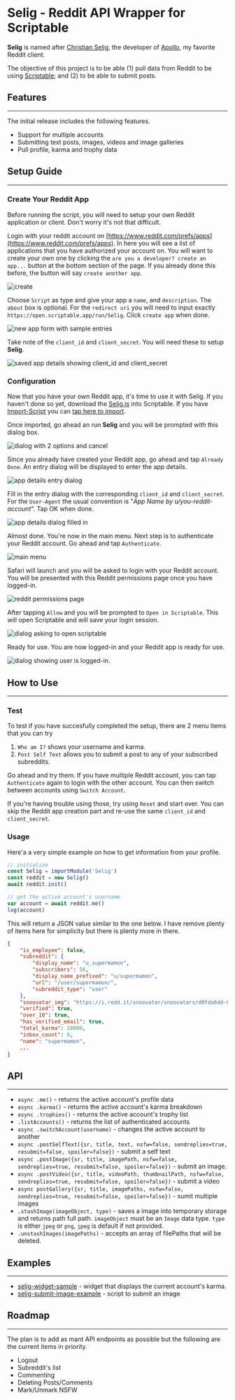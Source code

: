 # Selig - Reddit API Wrapper for Scriptable

**Selig** is named after [Christian Selig](https://twitter.com/ChristianSelig), the developer of [Apollo](https://apolloapp.io), my favorite Reddit client.

The objective of this project is to be able (1) pull data from Reddit to be using [Scriptable](https://scriptable.app); and (2) to be able to submit posts. 

## Features
---
The initial release includes the following features.

* Support for multiple accounts
* Submitting text posts, images, videos and image galleries
* Pull profile, karma and trophy data

## Setup Guide
---

### **Create Your Reddit App**

Before running the script, you will need to setup your own Reddit application or client. Don't worry it's not that difficult. 

Login with your reddit account on [https://www.reddit.com/prefs/apps](https://www.reddit.com/prefs/apps). In here you will see a list of applications that you have authorized your account on. You will want to create your own one by clicking the `are you a developer? create an app...` button at the bottom section of the page. If you already done this before, the button will say `create another app`.

![create](docs/img/02-create-app.png)

Choose `Script` as type and give your app a `name`, and `description`. The `about` box is optional. For the `redirect uri` you will need to input exactly `https://open.scriptable.app/run/Selig`. Click `create app` when done.

![new app form with sample entries](docs/img/03-new-app.png)

Take note of the `client_id` and `client_secret`. You will need these to setup **Selig**.

![saved app details showing client_id and client_secret](docs/img/04-app-keys.png)

### **Configuration**

Now that you have your own Reddit app, it's time to use it with Selig. If you haven't done so yet, download the [Selig.js](Selig.js) into Scriptable. If you have [Import-Script](https://github.com/supermamon/scriptable-scripts/tree/master/Import-Script) you can [tap here to import](https://open.scriptable.app/run/Import-Script?url=https://github.com/supermamon/scriptable-selig/Selig.js).


Once imported, go ahead an run **Selig** and you will be prompted with this dialog box.

![dialog with 2 options and cancel](docs/img/05-first-run.png)

Since you already have created your Reddit app, go ahead and tap `Already Done`. An entry dialog will be displayed to enter the app details.

![app details entry dialog](docs/img/06-client-details-entry.png)

Fill in the entry dialog with the corresponding `client_id` and `client_secret`. For the `User-Agent` the usual convention is "*App Name by u/you-reddit-account*". Tap OK when done.

![app details dialog filled in](docs/img/07-client-details-filled.png)

Almost done. You're now in the main menu. Next step is to authenticate your Reddit account. Go ahead and tap `Authenticate`.

![main menu](docs/img/08-menu.png)

Safari will launch and you will be asked to login with your Reddit account. You will be presented with this Reddit permissions page once you have logged-in.

![reddit permissions page](docs/img/09-allow.png)

After tapping `Allow` and you will be prompted to `Open in Scriptable`. This will open Scriptable and will save your login session.

![dialog asking to open scriptable](docs/img/10-redirect.png)

Ready for use. You are now logged-in and your Reddit app is ready for use. 

![dialog showing user is logged-in](docs/img/11-ready.png).


## How to Use
---

### **Test**

To test if you have succesfully completed the setup, there are 2 menu items that you can try

1. `Who am I?` shows your username and karma.
2. `Post Self Text` allows you to submit a post to any of your subscribed subreddits.

Go ahead and try them. If you have multiple Reddit account, you can tap `Authenticate` again to login with the other account. You can then switch between accounts using `Switch Account`.

If you're having trouble using those, try using `Reset` and start over. You can skip the Reddit app creation part and re-use the same `client_id` and `client_secret`.


### **Usage**

Here'a a very simple example on how to get information from your profile.

```javascript
// initialize
const Selig = importModule('Selig')
const reddit = new Selig()
await reddit.init()

// get the active account's username
var account = await reddit.me()
log(account)
```

This will return a JSON value similar to the one below. I have remove plenty of items here for simplicity but there is plenty more in there.
```json
{
    "is_employee": false,
    "subreddit": {
        "display_name": "u_supermamon",
        "subscribers": 50,
        "display_name_prefixed": "u/supermamon",
        "url": "/user/supermamon/",
        "subreddit_type": "user"
    },
    "snoovatar_img": "https://i.redd.it/snoovatar/snoovatars/d0fda6dd-0995-4f71-a688-199300e36a7b.png",
    "verified": true,
    "over_18": true,
    "has_verified_email": true,
    "total_karma": 10000,
    "inbox_count": 0,
    "name": "supermamon",
    ...
}
```

## API
---

* `async .me()` - returns the active account's profile data
* `async .karma()` - returns the active account's karma breakdown
* `async .trophies()` - returns the active account's trophy list
* `.listAccounts()` - returns the list of authenticated accounts
* `async .switchAccount(username)` - changes the active account to another
* `async .postSelfText({sr, title, text, nsfw=false, sendreplies=true, resubmit=false, spoiler=false})` - submit a self text
* `async .postImage({sr, title, imagePath, nsfw=false, sendreplies=true, resubmit=false, spoiler=false})` - submit an image.
* `async .postVideo({sr, title, videoPath, thumbnailPath, nsfw=false, sendreplies=true, resubmit=false, spoiler=false})` - submit a video
* `async postGallery({sr, title, imagePaths, nsfw=false, sendreplies=true, resubmit=false, spoiler=false})` - sumit multiple images
* `.stashImage(imageObject, type)` - saves a image into temporary storage and returns path full path. `imageObject` must be an `Image` data type. `type` is either `jpeg` or `png`, `jpeg` is default if not provided.
* `.unstashImages(imagePaths)` - accepts an array of filePaths that will be deleted.


## Examples
---

* [selig-widget-sample](examples/selig-widget-sample.js) - widget that displays the current account's karma.
* [selig-submit-image-example](examples/selig-submit-image-example.js) - script to submit an image


## Roadmap
---

The plan is to add as mant API endpoints as possible but the following are the current items in priority.

* Logout
* Subreddit's list
* Commenting
* Deleting Posts/Comments
* Mark/Unmark NSFW




